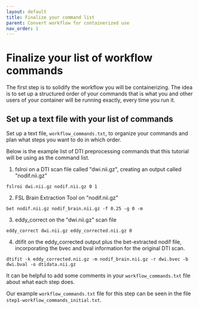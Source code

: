 ```yaml
---
layout: default
title: Finalize your command list
parent: Convert workflow for containerized use
nav_order: 1
---
```


# Finalize your list of workflow commands

The first step is to solidify the workflow you will be containerizing. The idea is to set up a structured order of your commands that is what you and other users of your container will be running exactly, every time you run it.

## Set up a text file with your list of commands

Set up a text file, `workflow_commands.txt`, to organize your commands and plan what steps you want to do in which order. 

Below is the example list of DTI preprocessing commands that this tutorial will be using as the command list.

1. fslroi on a DTI scan file called "dwi.nii.gz", creating an output called "nodif.nii.gz"
```
fslroi dwi.nii.gz nodif.nii.gz 0 1
```

2. FSL Brain Extraction Tool on "nodif.nii.gz"
```
bet nodif.nii.gz nodif_brain.nii.gz -f 0.25 -g 0 -m
```

3. eddy_correct on the "dwi.nii.gz" scan file
```
eddy_correct dwi.nii.gz eddy_corrected.nii.gz 0
```

4. dtifit on the eddy_corrected output plus the bet-extracted nodif file, incorporating the bvec and bval information for the original DTI scan.
```
dtifit -k eddy_corrected.nii.gz -m nodif_brain.nii.gz -r dwi.bvec -b dwi.bval -o dtidata.nii.gz
```

It can be helpful to add some comments in your `workflow_commands.txt` file about what each step does. 

Our example `workflow_commands.txt` file for this step can be seen in the file `step1-workflow_commands_initial.txt`.